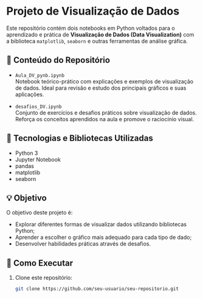 # Projeto de Visualização de Dados

Este repositório contém dois notebooks em Python voltados para o aprendizado e prática de **Visualização de Dados (Data Visualization)** com a biblioteca `matplotlib`, `seaborn` e outras ferramentas de análise gráfica.

## 📁 Conteúdo do Repositório

- `Aula_DV_pynb.ipynb`  
  Notebook teórico-prático com explicações e exemplos de visualização de dados. Ideal para revisão e estudo dos principais gráficos e suas aplicações.

- `desafios_DV.ipynb`  
  Conjunto de exercícios e desafios práticos sobre visualização de dados. Reforça os conceitos aprendidos na aula e promove o raciocínio visual.

## 🧰 Tecnologias e Bibliotecas Utilizadas

- Python 3
- Jupyter Notebook
- pandas
- matplotlib
- seaborn

## 💡 Objetivo

O objetivo deste projeto é:

- Explorar diferentes formas de visualizar dados utilizando bibliotecas Python;
- Aprender a escolher o gráfico mais adequado para cada tipo de dado;
- Desenvolver habilidades práticas através de desafios.

## 🚀 Como Executar

1. Clone este repositório:
   ```bash
   git clone https://github.com/seu-usuario/seu-repositorio.git
